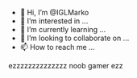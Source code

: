 - 👋 Hi, I’m @IGLMarko
- 👀 I’m interested in ...
- 🌱 I’m currently learning ...
- 💞️ I’m looking to collaborate on ...
- 📫 How to reach me ...

<!---
IGLMarko/IGLMarko is a ✨ special ✨ repository because its `README.md` (this file) appears on your GitHub profile.
You can click the Preview link to take a look at your changes.
--->
ezzzzzzzzzzzzzz
noob gamer
ezz
